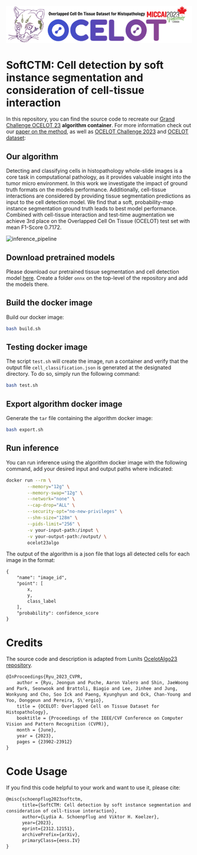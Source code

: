 ![OCELOT LOGO](logo/ocelot_banner.png)

# SoftCTM: Cell detection by soft instance segmentation and consideration of cell-tissue interaction
 
In this repository, you can find the source code to recreate our [Grand Challenge OCELOT 23](https://ocelot2023.grand-challenge.org/) **algorithm container**. 
For more information check out our [paper on the method](https://arxiv.org/abs/2312.12151), as well as [OCELOT Challenge 2023](https://ocelot2023.grand-challenge.org/) and [OCELOT dataset](https://lunit-io.github.io/research/publications/ocelot/):

## Our algorithm
Detecting and classifying cells in histopathology whole-slide images is a core task in computational pathology, as it provides valuable insight into the tumor micro environment. In this work we investigate the impact of ground truth formats on the models performance. Additionally, cell-tissue interactions are considered by providing tissue segmentation predictions as input to the cell detection model. We find that a soft, probability-map instance segmentation ground truth leads to best model performance. Combined with cell-tissue interaction and test-time augmentation we achieve 3rd place on the Overlapped Cell On Tissue (OCELOT) test set with mean F1-Score 0.7172.

![inference_pipeline](https://github.com/lely475/ocelot23algo/assets/62755943/27c26f06-65c6-431c-8774-2182818bffe4)

## Download pretrained models
Please download our pretrained tissue segmentation and cell detection model [here](https://1drv.ms/f/s!Aqry0_PzRNA6gdEhYsuOSooj7PP-Gg?e=9kQiE2).
Create a folder `onnx` on the top-level of the repository and add the models there.

## Build the docker image

Build our docker image:

```bash
bash build.sh
```

## Testing docker image

The script `test.sh` will create the image, run a container and verify that the output file `cell_classification.json` is generated at the designated directory. To do so, simply run the following command:

```bash
bash test.sh
```

## Export algorithm docker image

Generate the `tar` file containing the algorithm docker image:

```bash
bash export.sh
```

## Run inference

You can run inference using the algorithm docker image with the following command, add your desired input and output paths where indicated:
```bash
docker run --rm \
        --memory="12g" \
        --memory-swap="12g" \
        --network="none" \
        --cap-drop="ALL" \
        --security-opt="no-new-privileges" \
        --shm-size="128m" \
        --pids-limit="256" \
        -v your-input-path:/input \
        -v your-output-path:/output/ \
        ocelot23algo
```

The output of the algorithm is a json file that logs all detected cells for each image in the format:
```
{
    "name": "image_id",
    "point": [
        x,
        y,
        class_label
    ],
    "probability": confidence_score
}
```

# Credits
The source code and description is adapted from Lunits [OcelotAlgo23 repository](https://github.com/lunit-io/ocelot23algo).
```
@InProceedings{Ryu_2023_CVPR,
    author = {Ryu, Jeongun and Puche, Aaron Valero and Shin, JaeWoong and Park, Seonwook and Brattoli, Biagio and Lee, Jinhee and Jung, Wonkyung and Cho, Soo Ick and Paeng, Kyunghyun and Ock, Chan-Young and Yoo, Donggeun and Pereira, S\'ergio},
    title = {OCELOT: Overlapped Cell on Tissue Dataset for Histopathology},
    booktitle = {Proceedings of the IEEE/CVF Conference on Computer Vision and Pattern Recognition (CVPR)},
    month = {June},
    year = {2023},
    pages = {23902-23912}
}
```

# Code Usage
If you find this code helpful to your work and want to use it, please cite:
```
@misc{schoenpflug2023softctm,
      title={SoftCTM: Cell detection by soft instance segmentation and consideration of cell-tissue interaction}, 
      author={Lydia A. Schoenpflug and Viktor H. Koelzer},
      year={2023},
      eprint={2312.12151},
      archivePrefix={arXiv},
      primaryClass={eess.IV}
}
```
